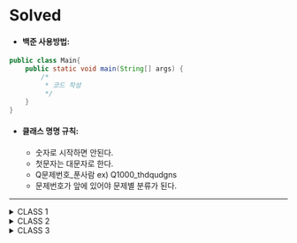 # Solved

- #### 백준 사용방법: 
  
```java
public class Main{
    public static void main(String[] args) {
        /*
         * 코드 작성
         */
    }
}
```

- #### 클래스 명명 규칙:    
  - 숫자로 시작하면 안된다.
  - 첫문자는 대문자로 한다.
  - Q문제번호_푼사람 ex) Q1000_thdqudgns
  - 문제번호가 앞에 있어야 문제별 분류가 된다.

---

<details>
<summary>CLASS 1</summary>
<div markdown="1">
  <a href="https://github.com/SolvedMaster/Solved/tree/master/src/solved/class1/day01">day01</a><br>
  <a href="https://github.com/SolvedMaster/Solved/tree/master/src/solved/class1/day02">day02</a><br>
  <a href="https://github.com/SolvedMaster/Solved/tree/master/src/solved/class1/day03">day03</a><br>
  <a href="https://github.com/SolvedMaster/Solved/tree/master/src/solved/class1/day04">day04</a><br>
  <a href="https://github.com/SolvedMaster/Solved/tree/master/src/solved/class1/day05">day05</a><br>
</div>
</details> 

<details>
<summary>CLASS 2</summary>
<div markdown="1">
  <a href="https://github.com/SolvedMaster/Solved/tree/master/src/solved/class2/day01">day01</a><br>
  <a href="https://github.com/SolvedMaster/Solved/tree/master/src/solved/class2/day02">day02</a><br>
  <a href="https://github.com/SolvedMaster/Solved/tree/master/src/solved/class2/day03">day03</a><br>
  <a href="https://github.com/SolvedMaster/Solved/tree/master/src/solved/class2/day04">day04</a><br>
  <a href="https://github.com/SolvedMaster/Solved/tree/master/src/solved/class2/day05">day05</a><br>
  <a href="https://github.com/SolvedMaster/Solved/tree/master/src/solved/class2/day06">day06</a><br>
  <a href="https://github.com/SolvedMaster/Solved/tree/master/src/solved/class2/day07">day07</a><br>
  <a href="https://github.com/SolvedMaster/Solved/tree/master/src/solved/class2/day08">day08</a><br>
  <a href="https://github.com/SolvedMaster/Solved/tree/master/src/solved/class2/day09">day09</a><br>
  <a href="https://github.com/SolvedMaster/Solved/tree/master/src/solved/class2/day10">day10</a><br>
</div>
</details>   

<details>
<summary>CLASS 3</summary>
<div markdown="1">
  <div>
  <a href="https://github.com/SolvedMaster/Solved/tree/master/src/solved/class3/day01">day01</a><br>
  <a href="https://github.com/SolvedMaster/Solved/tree/master/src/solved/class3/day02">day02</a><br>
  <a href="https://github.com/SolvedMaster/Solved/tree/master/src/solved/class3/day03">day03</a><br>
  <a href="https://github.com/SolvedMaster/Solved/tree/master/src/solved/class3/day04">day04</a><br>
  <a href="https://github.com/SolvedMaster/Solved/tree/master/src/solved/class3/day05">day05</a><br>
  <a href="https://github.com/SolvedMaster/Solved/tree/master/src/solved/class3/day06">day06</a><br>
  <a href="https://github.com/SolvedMaster/Solved/tree/master/src/solved/class3/day07">day07</a><br>
  <a href="https://github.com/SolvedMaster/Solved/tree/master/src/solved/class3/day08">day08</a><br>
  <a href="https://github.com/SolvedMaster/Solved/tree/master/src/solved/class3/day09">day09</a><br>
  <a href="https://github.com/SolvedMaster/Solved/tree/master/src/solved/class3/day10">day10</a><br>
  <a href="https://github.com/SolvedMaster/Solved/tree/master/src/solved/class3/day11">day11</a><br>
  <a href="https://github.com/SolvedMaster/Solved/tree/master/src/solved/class3/day12">day12</a><br>
  <a href="https://github.com/SolvedMaster/Solved/tree/master/src/solved/class3/day13">day13</a><br>
  <a href="https://github.com/SolvedMaster/Solved/tree/master/src/solved/class3/day14">day14</a><br>
  <a href="https://github.com/SolvedMaster/Solved/tree/master/src/solved/class3/day15">day15</a><br>
  <a href="https://github.com/SolvedMaster/Solved/tree/master/src/solved/class3/day16">day16</a><br>
  </div>
</div>
</details>  

